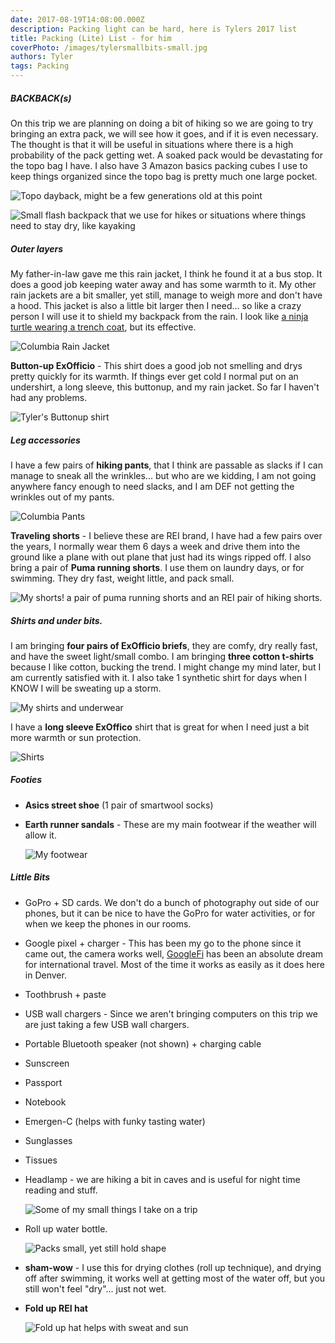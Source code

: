 ```yaml
---
date: 2017-08-19T14:08:00.000Z 
description: Packing light can be hard, here is Tylers 2017 list
title: Packing (Lite) List - for him
coverPhoto: /images/tylersmallbits-small.jpg
authors: Tyler
tags: Packing
---
```

##### BACKBACK(s)

On this trip we are planning on doing a bit of hiking so we are going to try bringing an extra pack, we will see how it goes, and if it is even necessary. The thought is that it will be useful in situations where there is a high probability of the pack getting wet. A soaked pack would be devastating for the topo bag I have. I also have 3 Amazon basics packing cubes I use to keep things organized since the topo bag is pretty much one large pocket.

![Topo dayback, might be a few generations old at this point](/images/tylerbackpack-small-1.jpeg)

![Small flash backpack that we use for hikes or situations where things need to stay dry, like kayaking](/images/tylerflash-small.jpeg)

##### Outer layers

My father-in-law gave me this rain jacket, I think he found it at a bus stop. It does a good job keeping water away and has some warmth to it. My other rain jackets are a bit smaller, yet still, manage to weigh more and don't have a hood. This jacket is also a little bit larger then I need... so like a crazy person I will use it to shield my backpack from the rain. I look like [a ninja turtle wearing a trench coat](https://i.pinimg.com/236x/dc/a5/cc/dca5cc673209f2c920d8b2ee7644a2ef--ninja-turtle-raphael-guide-book.jpg), but its effective.

![Columbia Rain Jacket](/images/tylerrainjacket-small.jpeg)

**Button-up ExOfficio** - This shirt does a good job not smelling and drys pretty quickly for its warmth. If things ever get cold I normal put on an undershirt, a long sleeve, this buttonup, and my rain jacket. So far I haven't had any problems.

![Tyler's Buttonup shirt](/images/tylerbuttonup-small.jpg)

##### Leg accessories

I have a few pairs of **hiking pants**, that I think are passable as slacks if I can manage to sneak all the wrinkles... but who are we kidding, I am not going anywhere fancy enough to need slacks, and I am DEF not getting the wrinkles out of my pants.

![Columbia Pants](/images/tylerpants-small.jpeg)

**Traveling shorts** - I believe these are REI brand, I have had a few pairs over the years, I normally wear them 6 days a week and drive them into the ground like a plane with out plane that just had its wings ripped off. I also bring a pair of **Puma running shorts**. I use them on laundry days, or for swimming. They dry fast, weight little, and pack small.

![My shorts! a pair of puma running shorts and an REI pair of hiking shorts.](/images/tylershorts-small.jpg)

##### Shirts and under bits.

I am bringing **four pairs of ExOfficio briefs**, they are comfy, dry really fast, and have the sweet light/small combo. I am bringing **three cotton t-shirts** because I like cotton, bucking the trend. I might change my mind later, but I am currently satisfied with it. I also take 1 synthetic shirt for days when I KNOW I will be sweating up a storm.

![My shirts and underwear](/images/tylershirts-small.jpg)

I have a **long sleeve ExOffico** shirt that is great for when I need just a bit more warmth or sun protection.

![Shirts](/images/tylerlongsleeve-small.jpg)

##### Footies

- **Asics street shoe** (1 pair of smartwool socks)
- **Earth runner sandals** - These are my main footwear if the weather will allow it.

  ![My footwear](/images/tylershoes-small.jpg)

##### Little Bits

- GoPro + SD cards. We don't do a bunch of photography out side of our phones, but it can be nice to have the GoPro for water activities, or for when we keep the phones in our rooms.
- Google pixel + charger - This has been my go to the phone since it came out, the camera works well, [GoogleFi](https://g.co/fi/r/5153F2) has been an absolute dream for international travel. Most of the time it works as easily as it does here in Denver.
- Toothbrush + paste
- USB wall chargers - Since we aren't bringing computers on this trip we are just taking a few USB wall chargers.
- Portable Bluetooth speaker (not shown) + charging cable
- Sunscreen
- Passport
- Notebook
- Emergen-C (helps with funky tasting water)
- Sunglasses
- Tissues
- Headlamp - we are hiking a bit in caves and is useful for night time reading and stuff.

  ![Some of my small things I take on a trip](/images/tylersmallbits-small.jpg)

- Roll up water bottle.

  ![Packs small, yet still hold shape](/images/2017-08-18-17.46.16.jpg)

- **sham-wow** - I use this for drying clothes (roll up technique), and drying off after swimming, it works well at getting most of the water off, but you still won't feel "dry"... just not wet.
- **Fold up REI hat**

  ![Fold up hat helps with sweat and sun](/images/Tylerfolduphat-small.jpg)
